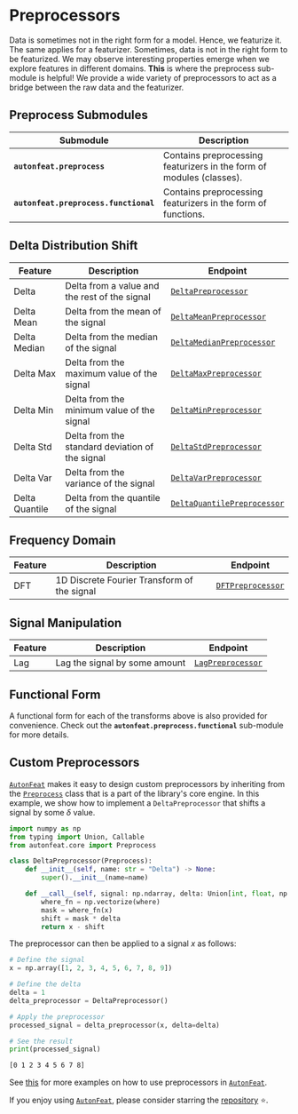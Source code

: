<!-- 
MIT License

Copyright (c) 2023 Carnegie Mellon University, Auton Lab

Permission is hereby granted, free of charge, to any person obtaining a copy
of this software and associated documentation files (the "Software"), to deal
in the Software without restriction, including without limitation the rights
to use, copy, modify, merge, publish, distribute, sublicense, and/or sell
copies of the Software, and to permit persons to whom the Software is
furnished to do so, subject to the following conditions:

The above copyright notice and this permission notice shall be included in all
copies or substantial portions of the Software.

THE SOFTWARE IS PROVIDED "AS IS", WITHOUT WARRANTY OF ANY KIND, EXPRESS OR
IMPLIED, INCLUDING BUT NOT LIMITED TO THE WARRANTIES OF MERCHANTABILITY,
FITNESS FOR A PARTICULAR PURPOSE AND NONINFRINGEMENT. IN NO EVENT SHALL THE
AUTHORS OR COPYRIGHT HOLDERS BE LIABLE FOR ANY CLAIM, DAMAGES OR OTHER
LIABILITY, WHETHER IN AN ACTION OF CONTRACT, TORT OR OTHERWISE, ARISING FROM,
OUT OF OR IN CONNECTION WITH THE SOFTWARE OR THE USE OR OTHER DEALINGS IN THE
SOFTWARE.
-->

# Preprocessors

Data is sometimes not in the right form for a model. Hence, we featurize it. The same applies for a featurizer. Sometimes, data is not in the right form to be featurized. We may observe interesting properties emerge when we explore features in different domains. **This** is where the preprocess sub-module is helpful! We provide a wide variety of preprocessors to act as a bridge between the raw data and the featurizer.

## Preprocess Submodules

| Submodule | Description |
| --- | --- |
| **`autonfeat.preprocess`** | Contains preprocessing featurizers in the form of modules (classes). |
| **`autonfeat.preprocess.functional`** | Contains preprocessing featurizers in the form of functions. |

## Delta Distribution Shift

| Feature | Description | Endpoint |
| --- | --- | --- |
| Delta | Delta from a value and the rest of the signal | [`DeltaPreprocessor`](transform/delta_preprocessor.md) |
| Delta Mean | Delta from the mean of the signal | [`DeltaMeanPreprocessor`](transform/delta_mean_preprocessor.md) |
| Delta Median | Delta from the median of the signal | [`DeltaMedianPreprocessor`](transform/delta_median_preprocessor.md) |
| Delta Max | Delta from the maximum value of the signal | [`DeltaMaxPreprocessor`](transform/delta_max_preprocessor.md) |
| Delta Min | Delta from the minimum value of the signal | [`DeltaMinPreprocessor`](transform/delta_min_preprocessor.md) |
| Delta Std | Delta from the standard deviation of the signal | [`DeltaStdPreprocessor`](transform/delta_std_preprocessor.md) |
| Delta Var | Delta from the variance of the signal | [`DeltaVarPreprocessor`](transform/delta_var_preprocessor.md) |
| Delta Quantile | Delta from the quantile of the signal | [`DeltaQuantilePreprocessor`](transform/delta_quantile_preprocessor.md) |


## Frequency Domain

| Feature | Description | Endpoint |
| --- | --- | --- |
| DFT | 1D Discrete Fourier Transform of the signal | [`DFTPreprocessor`](transform/dft_preprocessor.md) |

## Signal Manipulation
| Feature | Description | Endpoint |
| --- | --- | --- |
| Lag | Lag the signal by some amount | [`LagPreprocessor`](transform/lag_preprocessor.md) |

## Functional Form

A functional form for each of the transforms above is also provided for convenience. Check out the **`autonfeat.preprocess.functional`** sub-module for more details.

## Custom Preprocessors

[`AutonFeat`](../../index.md) makes it easy to design custom preprocessors by inheriting from the [`Preprocess`](../core/preprocess.md) class that is a part of the library's core engine. In this example, we show how to implement a `DeltaPreprocessor` that shifts a signal by some $\delta$ value.

```python
import numpy as np
from typing import Union, Callable
from autonfeat.core import Preprocess

class DeltaPreprocessor(Preprocess):
    def __init__(self, name: str = "Delta") -> None:
        super().__init__(name=name)

    def __call__(self, signal: np.ndarray, delta: Union[int, float, np.int_, np.float_], where: Callable[[Union[int, float, np.int_, np.float_]], Union[bool, np.bool_]] = lambda x: not np.isnan(x)) -> np.ndarray:
        where_fn = np.vectorize(where)
        mask = where_fn(x)
        shift = mask * delta
        return x - shift
```

The preprocessor can then be applied to a signal $x$ as follows:

```python
# Define the signal
x = np.array([1, 2, 3, 4, 5, 6, 7, 8, 9])

# Define the delta
delta = 1
delta_preprocessor = DeltaPreprocessor()

# Apply the preprocessor
processed_signal = delta_preprocessor(x, delta=delta)

# See the result
print(processed_signal)
```

```bash
[0 1 2 3 4 5 6 7 8]
```


See [this](../../tutorials/tutorials.md) for more examples on how to use preprocessors in [`AutonFeat`](../../index.md).


If you enjoy using [`AutonFeat`](../../index.md), please consider starring the [repository](https://github.com/autonlab/AutonFeat) ⭐️.
